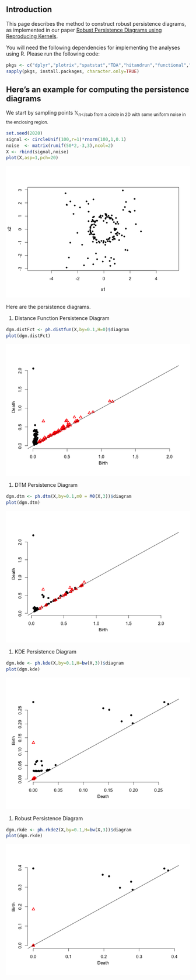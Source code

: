 Introduction
------------

This page describes the method to construct robust persistence diagrams, as implemented in our paper [Robust Persistence Diagrams using Reproducing Kernels](https://arxiv.org/abs/2006.10012). 

You will need the following dependencies for implementing the analyses using R. Please run the following code:

``` r
pkgs <- c("dplyr","plotrix","spatstat","TDA","hitandrun","functional","Rfast","plotly","viridis","plot3D")
sapply(pkgs, install.packages, character.only=TRUE)
```

## Here’s an example for computing the persistence diagrams

We start by sampling points 𝕏<sub>*n*</sub from a circle in 2D with some uniform noise in the enclosing region. 

``` r
set.seed(2020)
signal <- circleUnif(100,r=1)*rnorm(100,1,0.1)
noise  <- matrix(runif(50*2,-3,3),ncol=2)
X <- rbind(signal,noise)
plot(X,asp=1,pch=20)
```

![](README_files/figure-markdown_github/unnamed-chunk-8-1.png)

Here are the persistence diagrams.

1.  Distance Function Persistence Diagram

``` r
dgm.distFct <- ph.distfun(X,by=0.1,H=0)$diagram
plot(dgm.distFct)
```

![](README_files/figure-markdown_github/unnamed-chunk-9-1.png)

1.  DTM Persistence Diagram

``` r
dgm.dtm <- ph.dtm(X,by=0.1,m0 = M0(X,3))$diagram
plot(dgm.dtm)
```

![](README_files/figure-markdown_github/unnamed-chunk-10-1.png)

1.  KDE Persistence Diagram

``` r
dgm.kde <- ph.kde(X,by=0.1,H=bw(X,3))$diagram
plot(dgm.kde)
```

![](README_files/figure-markdown_github/unnamed-chunk-11-1.png)

1.  Robust Persistence Diagram

``` r
dgm.rkde <- ph.rkde2(X,by=0.1,H=bw(X,3))$diagram
plot(dgm.rkde)
```

![](README_files/figure-markdown_github/unnamed-chunk-12-1.png)
